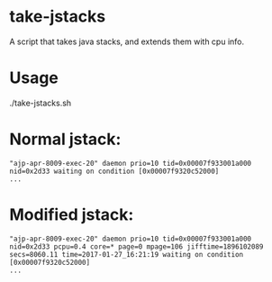 # take-jstacks
A script that takes java stacks, and extends them with cpu info.

# Usage
./take-jstacks.sh

# Normal jstack:
    "ajp-apr-8009-exec-20" daemon prio=10 tid=0x00007f933001a000 nid=0x2d33 waiting on condition [0x00007f9320c52000]
    ...

# Modified jstack:
    "ajp-apr-8009-exec-20" daemon prio=10 tid=0x00007f933001a000 nid=0x2d33 pcpu=0.4 core=* page=0 mpage=106 jifftime=1896102089 secs=8060.11 time=2017-01-27_16:21:19 waiting on condition [0x00007f9320c52000]
    ...

